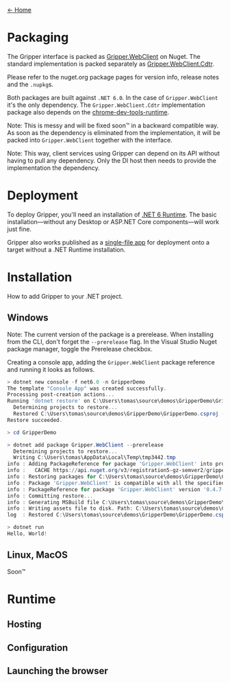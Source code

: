 [← Home](index.md)

# Packaging

The Gripper interface is packed as [Gripper.WebClient](https://www.nuget.org/packages/Gripper.WebClient/) on Nuget.
The standard implementation is packed separately as [Gripper.WebClient.Cdtr](https://www.nuget.org/packages/Gripper.WebClient.Cdtr/).

Please refer to the nuget.org package pages for version info, release notes and the ``.nupkg``s.

Both packages are built against ``.NET 6.0``.
In the case of ``Gripper.WebClient`` it's the only dependency.
The ``Gripper.WebClient.Cdtr`` implementation package also depends on the [chrome-dev-tools-runtime](https://www.nuget.org/packages/BaristaLabs.ChromeDevTools.Runtime/). 

Note:
This is messy and will be fixed soon™ in a backward compatible way. As soon as the dependency is eliminated from the implementation, it will be packed into ``Gripper.WebClient`` together with the interface.

Note: 
This way, client services using Gripper can depend on its API without having to pull any dependency.
Only the DI host then needs to provide the implementation the dependency.

# Deployment

To deploy Gripper, you'll need an installation of [.NET 6 Runtime](https://dotnet.microsoft.com/en-us/download/dotnet/6.0).
The basic installation—without any Desktop or ASP.NET Core components—will work just fine.

Gripper also works published as a [single-file app](https://docs.microsoft.com/en-us/dotnet/core/deploying/single-file) for deployment onto a target without a .NET Runtime installation.

# Installation

How to add Gripper to your .NET project.

## Windows

Note: The current version of the package is a prerelease.
When installing from the CLI, don't forget the `--prerelease` flag.
In the Visual Studio Nuget package manager, toggle the Prerelease checkbox.

Creating a console app, adding the `Gripper.WebClient` package reference and running it looks as follows.

```powershell
> dotnet new console -f net6.0 -n GripperDemo
The template "Console App" was created successfully.
Processing post-creation actions...
Running 'dotnet restore' on C:\Users\tomas\source\demos\GripperDemo\GripperDemo.csproj...
  Determining projects to restore...
  Restored C:\Users\tomas\source\demos\GripperDemo\GripperDemo.csproj (in 77 ms).
Restore succeeded.

> cd GripperDemo

> dotnet add package Gripper.WebClient --prerelease
  Determining projects to restore...
  Writing C:\Users\tomas\AppData\Local\Temp\tmp3442.tmp
info : Adding PackageReference for package 'Gripper.WebClient' into project 'C:\Users\tomas\source\demos\GripperDemo\GripperDemo.csproj'.
info :   CACHE https://api.nuget.org/v3/registration5-gz-semver2/gripper.webclient/index.json
info : Restoring packages for C:\Users\tomas\source\demos\GripperDemo\GripperDemo.csproj...
info : Package 'Gripper.WebClient' is compatible with all the specified frameworks in project 'C:\Users\tomas\source\demos\GripperDemo\GripperDemo.csproj'.
info : PackageReference for package 'Gripper.WebClient' version '0.4.7-alpha' added to file 'C:\Users\tomas\source\demos\GripperDemo\GripperDemo.csproj'.
info : Committing restore...
info : Generating MSBuild file C:\Users\tomas\source\demos\GripperDemo\obj\GripperDemo.csproj.nuget.g.props.
info : Writing assets file to disk. Path: C:\Users\tomas\source\demos\GripperDemo\obj\project.assets.json
log  : Restored C:\Users\tomas\source\demos\GripperDemo\GripperDemo.csproj (in 362 ms).

> dotnet run
Hello, World!
```

## Linux, MacOS

Soon™

# Runtime

## Hosting

## Configuration

## Launching the browser